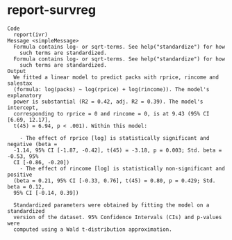 # report-survreg

    Code
      report(ivr)
    Message <simpleMessage>
      Formula contains log- or sqrt-terms. See help("standardize") for how
        such terms are standardized.
      Formula contains log- or sqrt-terms. See help("standardize") for how
        such terms are standardized.
    Output
      We fitted a linear model to predict packs with rprice, rincome and salestax
      (formula: log(packs) ~ log(rprice) + log(rincome)). The model's explanatory
      power is substantial (R2 = 0.42, adj. R2 = 0.39). The model's intercept,
      corresponding to rprice = 0 and rincome = 0, is at 9.43 (95% CI [6.69, 12.17],
      t(45) = 6.94, p < .001). Within this model:
      
        - The effect of rprice [log] is statistically significant and negative (beta =
      -1.14, 95% CI [-1.87, -0.42], t(45) = -3.18, p = 0.003; Std. beta = -0.53, 95%
      CI [-0.86, -0.20])
        - The effect of rincome [log] is statistically non-significant and positive
      (beta = 0.21, 95% CI [-0.33, 0.76], t(45) = 0.80, p = 0.429; Std. beta = 0.12,
      95% CI [-0.14, 0.39])
      
      Standardized parameters were obtained by fitting the model on a standardized
      version of the dataset. 95% Confidence Intervals (CIs) and p-values were
      computed using a Wald t-distribution approximation.

